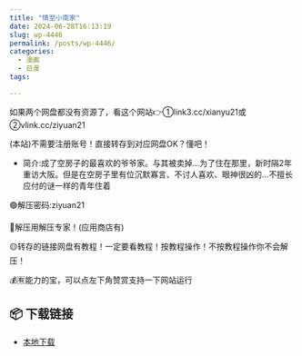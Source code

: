 ```yaml
---
title: "情至小南家"
date: 2024-06-28T16:13:19
slug: wp-4446
permalink: /posts/wp-4446/
categories:
  - 漫画
  - 日漫
tags:

---
```


如果两个网盘都没有资源了，看这个网站👉①link3.cc/xianyu21或②vlink.cc/ziyuan21

(本站)不需要注册账号！直接转存到对应网盘OK？懂吧！

*   简介:成了空房子的最喜欢的爷爷家。与其被卖掉…为了住在那里，新时隔2年重访大阪。但是在空房子里有位沉默寡言、不讨人喜欢、眼神很凶的…不擅长应付的谜一样的青年住着

🟢解压密码:ziyuan21

🔵解压用解压专家！(应用商店有)

🟡转存的链接网盘有教程！一定要看教程！按教程操作！不按教程操作你不会解压！

💰🈶能力的宝，可以点左下角赞赏支持一下网站运行

## 📦 下载链接
- [本地下载](https://blziyuan21.com/pay-download/4446?key=d362de72c2&down_id=0)

